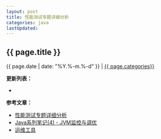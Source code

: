 ```yaml
---
layout: post
title: 性能测试专题详细分析
categories: java
lastUpdated:
---
```


## {{ page.title }}

{{ page.date | date: "%Y.%-m.%-d" }} | <a href="/archive#{{ page.categories }}">{{ page.categories}}</a>



**更新列表：**

*



**参考文章：**

* [性能测试专题详细分析][1]
* [Java系列笔记(4) - JVM监控与调优][2]
* [运维工具][3]


[1]: https://wenku.baidu.com/view/cbb5e66f011ca300a6c3908a.html
[2]: https://wenku.baidu.com/view/4111d186c77da26924c5b015.html
[3]: http://dongcoder.com/detail-747533.html